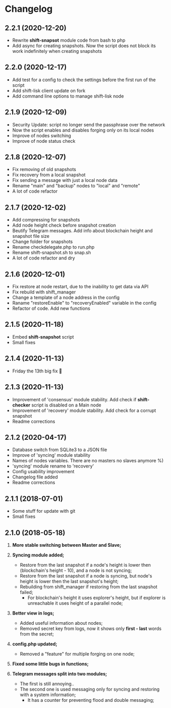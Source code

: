 # Changelog

## 2.2.1 (2020-12-20)

- Rewrite **shift-snapsot** module code from bash to php
- Add async for creating snapshots. Now the script does not block its work indefinitely when creating snapshots

## 2.2.0 (2020-12-17)

- Add test for a config to check the settings before the first run of the script
- Add shift-lisk client update on fork
- Add command line options to manage shift-lisk node

## 2.1.9 (2020-12-09)

- Security Update: script no longer send the passphrase over the network
- Now the script enables and disables forging only on its local nodes
- Improve of nodes switching
- Improve of node status check

## 2.1.8 (2020-12-07)

- Fix removing of old snapshots
- Fix recovery from a local snapshot
- Fix sending a message with just a local node data
- Rename "main" and "backup" nodes to "local" and "remote"
- A lot of code refactor

## 2.1.7 (2020-12-02)

- Add compressing for snapshots
- Add node height check before snapshot creation
- Beutify Telegram messages. Add info about blockchain height and snapshot file size
- Change folder for snapshots
- Rename checkdelegate.php to run.php
- Rename shift-snapshot.sh to snap.sh
- A lot of code refactor and dry

## 2.1.6 (2020-12-01)

- Fix restore at node restart, due to the inability to get data via API
- Fix rebuild with shift_manager
- Change a template of a node address in the config
- Raname "restoreEnable" to "recoveryEnabled" variable in the config
- Refactor of code. Add new functions

## 2.1.5 (2020-11-18)

- Embed **shift-snapshot** script
- Small fixes

## 2.1.4 (2020-11-13)

- Friday the 13th big fix 🎃

## 2.1.3 (2020-11-13)

- Improvement of 'consensus' module stability. Add check if **shift-checker** script is disabled on a Main node
- Improvement of 'recovery' module stability. Add check for a corrupt snapshot
- Readme corrections

## 2.1.2 (2020-04-17)

- Database switch from SQLite3 to a JSON file
- Improve of 'syncing' module stability
- Names of nodes variables. There are no masters no slaves anymore %)
- 'syncing' module rename to 'recovery'
- Config usability improvement
- Changelog file added
- Readme corrections

## 2.1.1 (2018-07-01)

- Some stuff for update with git
- Small fixes

## 2.1.0 (2018-05-18)

1. **More stable switching between Master and Slave;**

2. **Syncing module added;**
   * Restore from the last snapshot if a node's height is lower then (blockchain's height - 10), and a node is not syncing;
   * Restore from the last snapshot if a node is syncing, but node's height is lower then the last snapshot's height;
   * Rebuilding from shift_manager if restoring from the last snapshot failed;
      * For blockchain's height it uses explorer's height, but if explorer is unreachable it uses height of a parallel node;

3. **Better view in logs;**
   * Added useful information about nodes;
   * Removed secret key from logs, now it shows only **first - last** words from the secret;

4. **config.php updated;**
   * Removed a "feature" for multiple forging on one node;

5. **Fixed some little bugs in functions;**

6. **Telegram messages split into two modules;**
   * The first is still annoying..
   * The second one is used messaging only for syncing and restoring with a system information;
      * It has a counter for preventing flood and double messaging;


<!-- TODO

- Сделать оповещение в модуле "рекавери", о том, что трастед нода отстаёт от локальной, при отставании в 10 блоков

- сделать команды для shift-checker: create_snapshot, restore_snapshot

- Забьютифаить все сообщения для ТГ
- Попробовать сделать псевдо-таблицу при отправке сообщения с данными нод в ТГ

- При форке проверять на рестор фром снапшот. Добавить возможность ребилда через менеджер
- Добавить в бд строку форк = фалс

- Add installation guide
- Update screenshots


+ сделать команды для shift-checker: reload, rebuild, stop, start, update_manager, update_client, update_wallet
+ ! Пофиксить пинг, если ссылка без порта
+ При форке делать апдейт клиента через ./shift_manager.bash update_client
+ При форке проверять на коррупт снапшот
+ Проверять на мейне, запущен ли скрипт на бекапе
+ ! Не дисаблить форджинг на бекапе просто так
+ Посмотреть почему $dataTmsg не присылается в ТГ, если выключен свитчинг
+ Разделить проверку на форк и создание снапшотов.
+ В конфиге, вместо мейн и бекап, сделать локал и ремоут ноды, чтобы удобно было переключаться, да и вообще, меньше заморочек
+ Заренеймить checkdelegate.php в run.php
+ Пофиксить вывод размера снапшота
+ Отправлять размер созданного снапшота в телеграм
+ SyncingMessage заменить на recoveryMessage
+ При создании снапшотов проверять хейт ноды
+ окмсг, не проверяет на то запущен шифт или нет. Сделать паузу после перезапуска в 20 секунд.

--
+ Доразбираться с модулем "статус".
+ Шифт менеджер всегда выдаёт "√ SHIFT is running.", даже если он только что остановлен.
+ Сделать проверку по доступности апи, если недоступно, значит нода выключена и надо включить.
+ Перенести весь треш с проверкой статуса в функцию shiftManager
--

END TODO -->